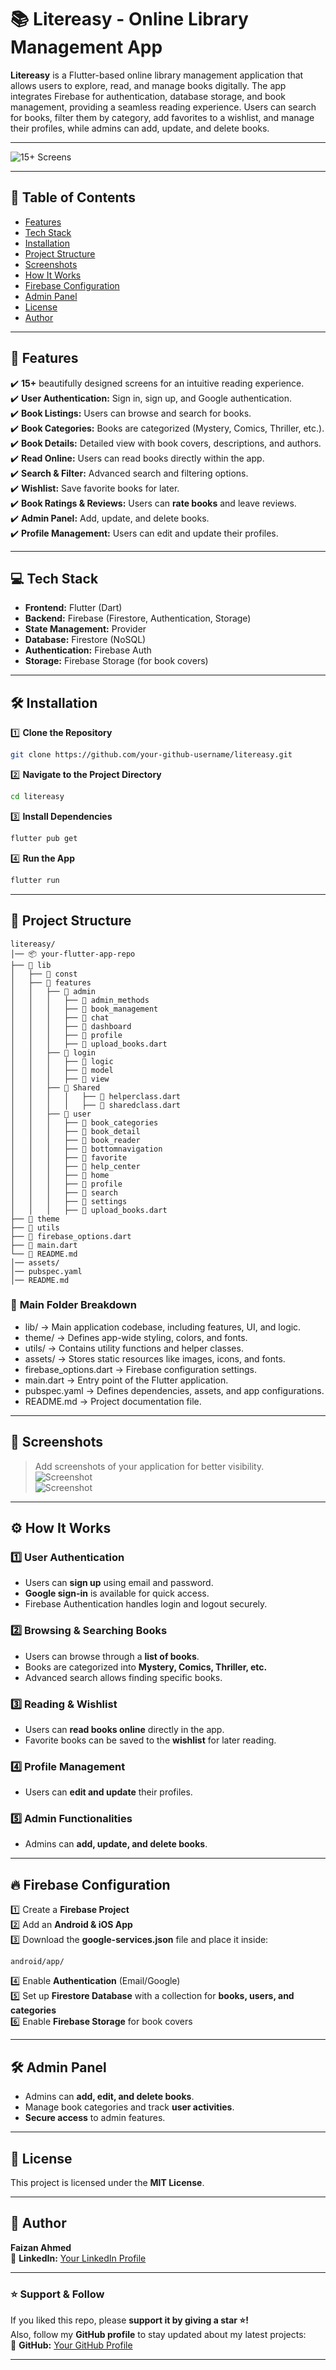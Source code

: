 # 📚 **Litereasy - Online Library Management App**  

**Litereasy** is a Flutter-based online library management application that allows users to explore, read, and manage books digitally. The app integrates Firebase for authentication, database storage, and book management, providing a seamless reading experience. Users can search for books, filter them by category, add favorites to a wishlist, and manage their profiles, while admins can add, update, and delete books.




---





![15+ Screens](https://github.com/user-attachments/assets/8862a18d-5136-47d7-86b7-62b7db1c1efd)





---




## 📖 **Table of Contents**
- [Features](#features)
- [Tech Stack](#tech-stack)
- [Installation](#installation)
- [Project Structure](#project-structure)
- [Screenshots](#screenshots)
- [How It Works](#how-it-works)
- [Firebase Configuration](#firebase-configuration)
- [Admin Panel](#admin-panel)
- [License](#license)
- [Author](#author)  




---





## 🎯 **Features**  
✔️ **15+** beautifully designed screens for an intuitive reading experience.  
✔️ **User Authentication:** Sign in, sign up, and Google authentication.  
✔️ **Book Listings:** Users can browse and search for books.  
✔️ **Book Categories:** Books are categorized (Mystery, Comics, Thriller, etc.).  
✔️ **Book Details:** Detailed view with book covers, descriptions, and authors.  
✔️ **Read Online:** Users can read books directly within the app.  
✔️ **Search & Filter:** Advanced search and filtering options.  
✔️ **Wishlist:** Save favorite books for later.  
✔️ **Book Ratings & Reviews:** Users can **rate books** and leave reviews.  
✔️ **Admin Panel:** Add, update, and delete books.  
✔️ **Profile Management:** Users can edit and update their profiles.  




---





## 💻 **Tech Stack**
- **Frontend:** Flutter (Dart)  
- **Backend:** Firebase (Firestore, Authentication, Storage)  
- **State Management:** Provider  
- **Database:** Firestore (NoSQL)  
- **Authentication:** Firebase Auth  
- **Storage:** Firebase Storage (for book covers)  





---





## 🛠 **Installation**  

1️⃣ **Clone the Repository**  
```bash
git clone https://github.com/your-github-username/litereasy.git
```

2️⃣ **Navigate to the Project Directory**  
```bash
cd litereasy
```

3️⃣ **Install Dependencies**  
```bash
flutter pub get
```

4️⃣ **Run the App**  
```bash
flutter run
```





---





## 📂 **Project Structure**
```
litereasy/
│── 📦 your-flutter-app-repo
├── 📂 lib
│   ├── 📂 const
│   ├── 📂 features
│   │   ├── 📂 admin
│   │   │   ├── 📂 admin_methods
│   │   │   ├── 📂 book_management
│   │   │   ├── 📂 chat
│   │   │   ├── 📂 dashboard
│   │   │   ├── 📂 profile
│   │   │   ├── 📜 upload_books.dart
│   │   ├── 📂 login
│   │   │   ├── 📂 logic
│   │   │   ├── 📂 model
│   │   │   ├── 📂 view
│   │   ├── 📂 Shared
│   │   │   │   ├── 📜 helperclass.dart
│   │   │   │   ├── 📜 sharedclass.dart
│   │   ├── 📂 user
│   │   │   ├── 📂 book_categories
│   │   │   ├── 📂 book_detail
│   │   │   ├── 📂 book_reader
│   │   │   ├── 📂 bottomnavigation
│   │   │   ├── 📂 favorite
│   │   │   ├── 📂 help_center
│   │   │   ├── 📂 home
│   │   │   ├── 📂 profile
│   │   │   ├── 📂 search
│   │   │   ├── 📂 settings
│   │   │   ├── 📜 upload_books.dart
├── 📂 theme
├── 📂 utils
├── 📜 firebase_options.dart
├── 📜 main.dart
└── 📜 README.md
│── assets/
│── pubspec.yaml
│── README.md
```





### 📂 **Main Folder Breakdown**
- lib/ → Main application codebase, including features, UI, and logic.
- theme/ → Defines app-wide styling, colors, and fonts.
- utils/ → Contains utility functions and helper classes.
- assets/ → Stores static resources like images, icons, and fonts.
- firebase_options.dart → Firebase configuration settings.
- main.dart → Entry point of the Flutter application.
- pubspec.yaml → Defines dependencies, assets, and app configurations.
- README.md → Project documentation file.






---





## 📸 **Screenshots**
> Add screenshots of your application for better visibility.  
> ![Screenshot](https://github.com/user-attachments/assets/example1.png)  
> ![Screenshot](https://github.com/user-attachments/assets/example2.png)





---





## ⚙️ **How It Works**
### 1️⃣ User Authentication  
- Users can **sign up** using email and password.  
- **Google sign-in** is available for quick access.  
- Firebase Authentication handles login and logout securely.  

### 2️⃣ Browsing & Searching Books  
- Users can browse through a **list of books**.  
- Books are categorized into **Mystery, Comics, Thriller, etc.**  
- Advanced search allows finding specific books.  

### 3️⃣ Reading & Wishlist  
- Users can **read books online** directly in the app.  
- Favorite books can be saved to the **wishlist** for later reading.  

### 4️⃣ Profile Management  
- Users can **edit and update** their profiles.  

### 5️⃣ Admin Functionalities  
- Admins can **add, update, and delete books**.  





---





## 🔥 **Firebase Configuration**
1️⃣ Create a **Firebase Project**  
2️⃣ Add an **Android & iOS App**  
3️⃣ Download the **google-services.json** file and place it inside:  
```
android/app/
```
4️⃣ Enable **Authentication** (Email/Google)  
5️⃣ Set up **Firestore Database** with a collection for **books, users, and categories**  
6️⃣ Enable **Firebase Storage** for book covers  





---





## 🛠 **Admin Panel**
- Admins can **add, edit, and delete books**.  
- Manage book categories and track **user activities**.  
- **Secure access** to admin features.  





---





## 📜 **License**
This project is licensed under the **MIT License**.





---





## 🧑 **Author**
**Faizan Ahmed**  
🔗 **LinkedIn:** [Your LinkedIn Profile](https://www.linkedin.com/in/faizan-ahmed-303793255/)  





---





### ⭐ **Support & Follow**
If you liked this repo, please **support it by giving a star ⭐!**  
Also, follow my **GitHub profile** to stay updated about my latest projects:  
🔗 **GitHub:** [Your GitHub Profile](https://github.com/FaizanAhmed44)



---


